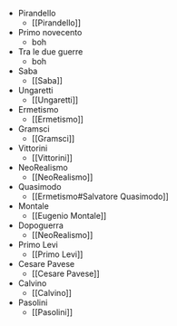 - Pirandello
	- [[Pirandello]]
- Primo novecento
	- boh
- Tra le due guerre
	- boh 
- Saba
	- [[Saba]]
- Ungaretti
	- [[Ungaretti]]
- Ermetismo
	- [[Ermetismo]]
- Gramsci 
	- [[Gramsci]]
- Vittorini
	- [[Vittorini]]
- NeoRealismo
	- [[NeoRealismo]]
- Quasimodo 
	- [[Ermetismo#Salvatore Quasimodo]]
- Montale 
	- [[Eugenio Montale]]
- Dopoguerra
	- [[NeoRealismo]]
- Primo Levi
	- [[Primo Levi]]
- Cesare Pavese
	- [[Cesare Pavese]]
- Calvino 
	- [[Calvino]]
- Pasolini
	- [[Pasolini]]
